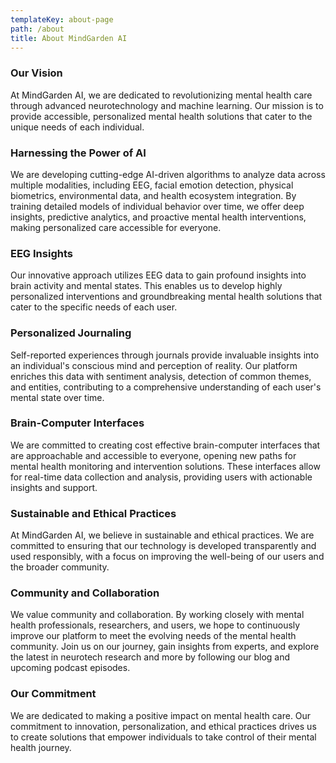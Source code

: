 ```yaml
---
templateKey: about-page
path: /about
title: About MindGarden AI
---
```

### Our Vision

At MindGarden AI, we are dedicated to revolutionizing mental health care through advanced neurotechnology and machine learning. Our mission is to provide accessible, personalized mental health solutions that cater to the unique needs of each individual.

### Harnessing the Power of AI

We are developing cutting-edge AI-driven algorithms to analyze data across multiple modalities, including EEG, facial emotion detection, physical biometrics, environmental data, and health ecosystem integration. By training detailed models of individual behavior over time, we offer deep insights, predictive analytics, and proactive mental health interventions, making personalized care accessible for everyone.

### EEG Insights

Our innovative approach utilizes EEG data to gain profound insights into brain activity and mental states. This enables us to develop highly personalized interventions and groundbreaking mental health solutions that cater to the specific needs of each user.

### Personalized Journaling

Self-reported experiences through journals provide invaluable insights into an individual's conscious mind and perception of reality. Our platform enriches this data with sentiment analysis, detection of common themes, and entities, contributing to a comprehensive understanding of each user's mental state over time.

### Brain-Computer Interfaces

We are committed to creating cost effective brain-computer interfaces that are approachable and accessible to everyone, opening new paths for mental health monitoring and intervention solutions. These interfaces allow for real-time data collection and analysis, providing users with actionable insights and support.

### Sustainable and Ethical Practices

At MindGarden AI, we believe in sustainable and ethical practices. We are committed to ensuring that our technology is developed transparently and used responsibly, with a focus on improving the well-being of our users and the broader community.

### Community and Collaboration

We value community and collaboration. By working closely with mental health professionals, researchers, and users, we hope to continuously improve our platform to meet the evolving needs of the mental health community. Join us on our journey, gain insights from experts, and explore the latest in neurotech research and more by following our blog and upcoming podcast episodes.

### Our Commitment

We are dedicated to making a positive impact on mental health care. Our commitment to innovation, personalization, and ethical practices drives us to create solutions that empower individuals to take control of their mental health journey.